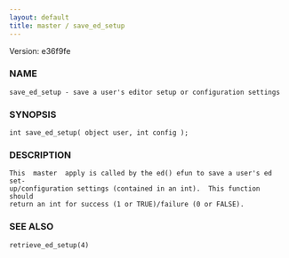 ```yaml
---
layout: default
title: master / save_ed_setup
---
```


Version: e36f9fe




### NAME
    save_ed_setup - save a user's editor setup or configuration settings


### SYNOPSIS
    int save_ed_setup( object user, int config );


### DESCRIPTION
    This  master  apply is called by the ed() efun to save a user's ed set‐
    up/configuration settings (contained in an int).  This function  should
    return an int for success (1 or TRUE)/failure (0 or FALSE).


### SEE ALSO
    retrieve_ed_setup(4)



